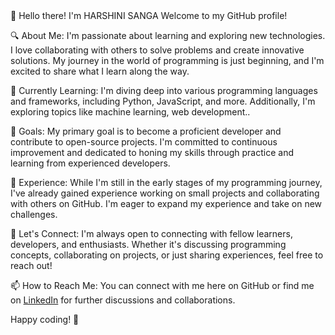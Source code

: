 

<!--
**Harshinisanga12/Harshinisanga12** is a ✨ _special_ ✨ repository because its `README.md` (this file) appears on your GitHub profile.

Here are some ideas to get you started:

- 🔭 I’m currently working on ...
- 🌱 I’m currently learning ...
- 👯 I’m looking to collaborate on ...
- 🤔 I’m looking for help with ...
- 💬 Ask me about ...
- 📫 How to reach me: ...
- 😄 Pronouns: ...
- ⚡ Fun fact: ...
-->👋 Hello there! I'm HARSHINI SANGA Welcome to my GitHub profile!

🔍 About Me:
I'm passionate about learning and exploring new technologies. I love collaborating with others to solve problems and create innovative solutions. My journey in the world of programming is just beginning, and I'm excited to share what I learn along the way.

🌱 Currently Learning:
I'm diving deep into various programming languages and frameworks, including Python, JavaScript,  and more. Additionally, I'm exploring topics like machine learning, web development..

🚀 Goals:
My primary goal is to become a proficient developer and contribute to open-source projects. I'm committed to continuous improvement and dedicated to honing my skills through practice and learning from experienced developers.

💼 Experience:
While I'm still in the early stages of my programming journey, I've already gained experience working on small projects and collaborating with others on GitHub. I'm eager to expand my experience and take on new challenges.

🤝 Let's Connect:
I'm always open to connecting with fellow learners, developers, and enthusiasts. Whether it's discussing programming concepts, collaborating on projects, or just sharing experiences, feel free to reach out!

📫 How to Reach Me:
You can connect with me here on GitHub or find me on [LinkedIn](https://www.linkedin.com/in/sanga-deva-harshini-1a7961288?utm_source=share&utm_campaign=share_via&utm_content=profile&utm_medium=android_app) for further discussions and collaborations.

Happy coding! 🚀

